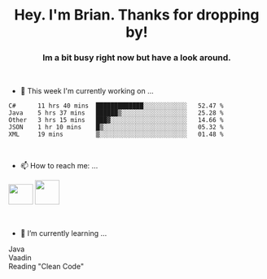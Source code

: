 <H1 align="center">Hey. I'm Brian. Thanks for dropping by!</H1>
<H3 align="center">Im a bit busy right now but have a look around.</H3>
<br/>

- 🔭 This week I'm currently working on ...
<!--START_SECTION:waka-->
```text
C#      11 hrs 40 mins  █████████████░░░░░░░░░░░░   52.47 % 
Java    5 hrs 37 mins   ██████▒░░░░░░░░░░░░░░░░░░   25.28 % 
Other   3 hrs 15 mins   ███▓░░░░░░░░░░░░░░░░░░░░░   14.66 % 
JSON    1 hr 10 mins    █▒░░░░░░░░░░░░░░░░░░░░░░░   05.32 % 
XML     19 mins         ▒░░░░░░░░░░░░░░░░░░░░░░░░   01.48 % 
```
<!--END_SECTION:waka-->
<br/>

- 📫 How to reach me: ...
<p>
  <a href="https://www.linkedin.com/in/brian-appleton/"><img width="48" height="40" src="https://github.com/appleton6509/appleton6509/blob/main/linkedin.png?raw=true"></a>
    <a href="https://github.com/appleton6509"><img width="48" height="48" src="https://github.com/appleton6509/appleton6509/blob/main/github.png?raw=true"></a>
</p>
<br/>

- 🌱 I’m currently learning ...
<p>
Java<br/> 
Vaadin<br/>
Reading "Clean Code"<br/>
</p>


<!--
**appleton6509/appleton6509** is a ✨ _special_ ✨ repository because its `README.md` (this file) appears on your GitHub profile.


